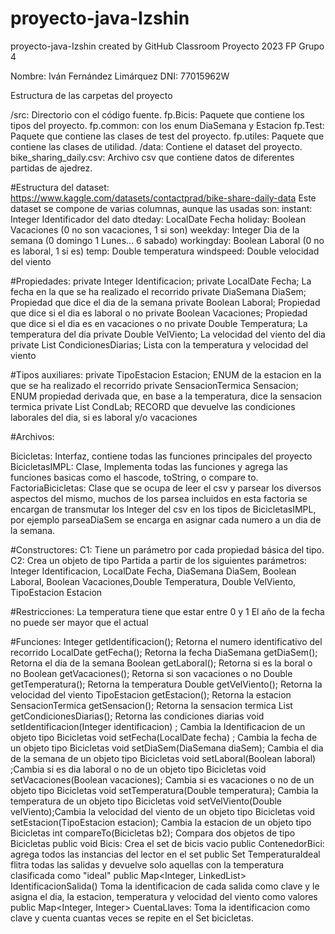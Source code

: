 # proyecto-java-Izshin

proyecto-java-Izshin created by GitHub Classroom
Proyecto 2023 FP Grupo 4 

Nombre: Iván Fernández Limárquez
DNI: 77015962W


Estructura de las carpetas del proyecto

/src: Directorio con el código fuente.
fp.Bicis: Paquete que contiene los tipos del proyecto.
fp.common: con los enum DiaSemana y Estacion
fp.Test: Paquete que contiene las clases de test del proyecto.
fp.utiles: Paquete que contiene las clases de utilidad.
/data: Contiene el dataset del proyecto.
bike_sharing_daily.csv: Archivo csv que contiene datos de diferentes partidas de ajedrez.


#Estructura del dataset:
  https://www.kaggle.com/datasets/contactprad/bike-share-daily-data
  Este dataset se compone de varias columnas, aunque las usadas son:
  instant: Integer Identificador del dato
  dteday: LocalDate Fecha
  holiday: Boolean Vacaciones (0 no son vacaciones, 1 si son)
  weekday: Integer Dia de la semana (0 domingo 1 Lunes... 6 sabado)
  workingday: Boolean Laboral (0 no es laboral, 1 si es)
  temp: Double temperatura
  windspeed: Double velocidad del viento
  


#Propiedades:
  private Integer Identificacion;
	private LocalDate Fecha; La fecha en la que se ha realizado el recorrido
	private DiaSemana DiaSem; Propiedad que dice el dia de la semana
 	private Boolean Laboral; Propiedad que dice si el dia es laboral o no
	private Boolean Vacaciones; Propiedad que dice si el dia es en vacaciones o no
	private Double Temperatura; La temperatura del dia
	private Double VelViento; La velocidad del viento del dia
	private List<Double> CondicionesDiarias; Lista con la temperatura y velocidad del viento
	
	
	
	
#Tipos auxiliares:
  private TipoEstacion Estacion; ENUM de la estacion en la que se ha realizado el recorrido
	private SensacionTermica Sensacion; ENUM propiedad derivada que, en base a la temperatura, dice la sensacion termica
	private List <CondicionesLab> CondLab; RECORD que devuelve las condiciones laborales del dia, si es laboral y/o vacaciones


#Archivos:

  Bicicletas: Interfaz, contiene todas las funciones principales del proyecto
  BicicletasIMPL: Clase, Implementa todas las funciones y agrega las funciones basicas como el hascode, toString, o compare to.
  FactoriaBicicletas: Clase que se ocupa de leer el csv y parsear los diversos aspectos del mismo, muchos de los parsea incluidos en esta 
  factoria se encargan de transmutar los Integer del csv en los tipos de BicicletasIMPL, por ejemplo parseaDiaSem se encarga en asignar
  cada numero a un dia de la semana.
  

#Constructores:
C1: Tiene un parámetro por cada propiedad básica del tipo.
C2: Crea un objeto de tipo Partida a partir de los siguientes parámetros: Integer Identificacion, LocalDate Fecha, DiaSemana DiaSem, 
Boolean Laboral, Boolean Vacaciones,Double Temperatura, Double VelViento, TipoEstacion Estacion
			
			
			
#Restricciones:
  La temperatura tiene que estar entre 0 y 1
  El año de la fecha no puede ser mayor que el actual
  
  
  
#Funciones:
	Integer getIdentificacion(); Retorna el numero identificativo del recorrido
	 LocalDate getFecha(); Retorna la fecha
	 DiaSemana getDiaSem(); Retorna el dia de la semana
	 Boolean getLaboral(); Retorna si es la boral o no
	 Boolean getVacaciones(); Retorna si son vacaciones o no
	 Double getTemperatura(); Retorna la temperatura
	 Double getVelViento(); Retorna la velocidad del viento
	 TipoEstacion getEstacion(); Retorna la estacion
	 SensacionTermica getSensacion();  Retorna la sensacion termica
	 List<Double> getCondicionesDiarias();  Retorna las condiciones diarias
	 void setIdentificacion(Integer identificacion) ; Cambia la Identificacion de un objeto tipo Bicicletas
	 void setFecha(LocalDate fecha) ; Cambia la fecha de un objeto tipo Bicicletas
	 void setDiaSem(DiaSemana diaSem); Cambia el dia de la semana de un objeto tipo Bicicletas
	 void setLaboral(Boolean laboral) ;Cambia si es dia laboral o no de un objeto tipo Bicicletas
	 void setVacaciones(Boolean vacaciones); Cambia si es vacaciones o no de un objeto tipo Bicicletas
	 void setTemperatura(Double temperatura); Cambia la temperatura de un objeto tipo Bicicletas
	 void setVelViento(Double velViento);Cambia la velocidad del viento de un objeto tipo Bicicletas
	 void setEstacion(TipoEstacion estacion); Cambia la estacion de un objeto tipo Bicicletas
	 int compareTo(Bicicletas b2); Compara dos objetos de tipo Bicicletas
	 public void Bicis: Crea el set de bicis vacio
	 public ContenedorBici: agrega todos las instancias del lector en el set
	 public Set<BicicletasIMPL> TemperaturaIdeal flitra todas las salidas y devuelve solo aquellas con la temperatura clasificada como "ideal"
	 public Map<Integer, LinkedList> IdentificacionSalida() Toma la identificacion de cada salida como clave y le asigna el dia, la estacion, temperatura 
	 y velocidad del viento como valores
	 public Map<Integer, Integer> CuentaLlaves: Toma la identificacion como clave y cuenta cuantas veces se repite en el Set bicicletas.
